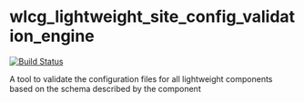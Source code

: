 # wlcg_lightweight_site_config_validation_engine
[![Build Status](https://travis-ci.org/WLCG-Lightweight-Sites/wlcg_lightweight_site_config_validation_engine.svg?branch=master)](https://travis-ci.org/WLCG-Lightweight-Sites/wlcg_lightweight_site_config_validation_engine)

A tool to validate the configuration files for all lightweight components based on the schema described by the component
